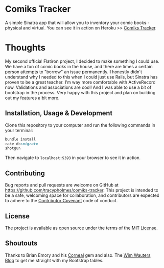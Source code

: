 # Comiks Tracker

A simple Sinatra app that will allow you to inventory your comic books - physical and virtual. You can see it in action on Heroku >> [Comiks Tracker](https://comiks-tracker.herokuapp.com).

# Thoughts

My second official Flatiron project, I decided to make something I could use. We have a ton of comic books in the house, and there are times a certain person attempts to "borrow" an issue permanently. I honestly didn't understand why I needed to this when I could just use Rails, but Sinatra has proven to be a great teacher. I'm way more comfortable with ActiveRecord now. Validations and associations are cool! And I was able to use a bit of bootstrap in the process. Very happy with this project and plan on building out my features a bit more. 

## Installation, Usage & Development

Clone this repository to your computer and run the following commands in your terminal:

```ruby
bundle install
rake db:migrate
shotgun
```

Then navigate to `localhost:9393` in your browser to see it in action.

## Contributing

Bug reports and pull requests are welcome on GitHub at https://github.com/tracypholmes/comiks-tracker. This project is intended to be a safe, welcoming space for collaboration, and contributors are expected to adhere to the [Contributor Covenant](http://contributor-covenant.org) code of conduct.

## License

The project is available as open source under the terms of the [MIT License](http://opensource.org/licenses/MIT).

## Shoutouts

Thanks to Brian Emory and his [Corneal](https://github.com/thebrianemory/corneal) gem and also. The [Wim Wauters Blog](http://blog.wimwauters.com/sinatra-todo-app-with-activerecord-step-2/) to get me straight with my Bootstrap tables.
